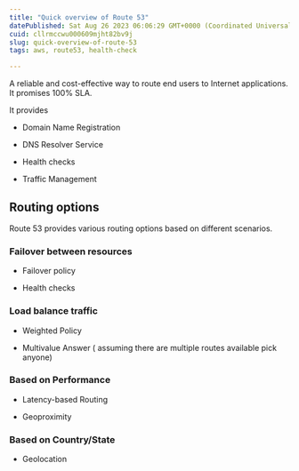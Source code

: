 ```yaml
---
title: "Quick overview of Route 53"
datePublished: Sat Aug 26 2023 06:06:29 GMT+0000 (Coordinated Universal Time)
cuid: cllrmccwu000609mjht82bv9j
slug: quick-overview-of-route-53
tags: aws, route53, health-check

---
```


A reliable and cost-effective way to route end users to Internet applications. It promises 100% SLA.

It provides

* Domain Name Registration
    
* DNS Resolver Service
    
* Health checks
    
* Traffic Management
    

## Routing options

Route 53 provides various routing options based on different scenarios.

### Failover between resources

* Failover policy
    
* Health checks
    

### Load balance traffic

* Weighted Policy
    
* Multivalue Answer ( assuming there are multiple routes available pick anyone)
    

### Based on Performance

* Latency-based Routing
    
* Geoproximity
    

### Based on Country/State

* Geolocation